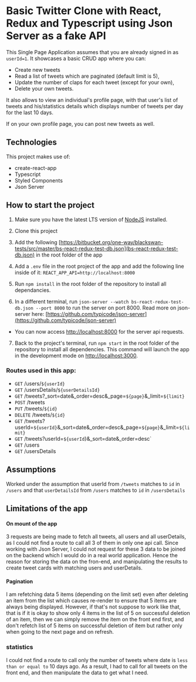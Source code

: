 # Basic Twitter Clone with React, Redux and Typescript using Json Server as a fake API

This Single Page Application assumes that you are already signed in as `userId=1`. It showcases a basic CRUD app where you can:

- Create new tweets
- Read a list of tweets which are paginated (default limit is 5),
- Update the number of claps for each tweet (except for your own),
- Delete your own tweets.

It also allows to view an individual's profile page, with that user's list of tweets and his/statistics details which displays number of tweets per day for the last 10 days.

If on your own profile page, you can post new tweets as well.

## Technologies
This project makes use of:
- create-react-app
- Typescript
- Styled Components
- Json Server
## How to start the project

 1. Make sure you have the latest LTS version of [NodeJS](https://nodejs.org/en/) installed.

 2. Clone this project

 3. Add the following [https://bitbucket.org/one-way/blackswan-tests/src/master/bs-react-redux-test-db.json](bs-react-redux-test-db.json) in the root folder of the app
 4. Add a `.env` file in the root project of the app and add the following line inside of it: `REACT_APP_API=http://localhost:8000`

 5. Run `npm install` in the root folder of the repository to install all dependancies.

 6. In a different terminal, run `json-server --watch bs-react-redux-test-db.json --port 8000` to run the server on port 8000. Read more on json-server here: [https://github.com/typicode/json-server](https://github.com/typicode/json-server)

 - You can now access [http://localhost:8000](http://localhost:8000) for the server api requests.

 7. Back to the project's terminal, run `npm start` in the root folder of the repository to install all dependencies. This command will launch the app in the development mode on [http://localhost:3000](http://localhost:3000).


### Routes used in this app:
- `GET` /users/`${userId}`
- `GET` /usersDetails/`${userDetailsId}`
- `GET` /tweets?_sort=date&_order=desc&_page=`${page}`&_limit=`${limit}`
- `POST` /tweets
- `PUT` /tweets/`${id}`
- `DELETE` /tweets/`${id}`
- `GET` /tweets?userId=`${userId}`&_sort=date&_order=desc&_page=`${page}`&_limit=`${limit}`
- `GET` /tweets?userId=`${userId`}&_sort=date&_order=desc`
- `GET` /users
- `GET` /usersDetails


## Assumptions
Worked under the assumption that userId from `/tweets` matches to `id` in `/users` and that `userDetailsId` from `/users` matches to `id` in `/usersDetails`

## Limitations of the app

#### On mount of the app
3 requests are being made to fetch all tweets, all users and all userDetails, as I could not find a route to call all 3 of them in only one api call. Since working with Json Server, I could not request for these 3 data to be joined on the backend which I would do in a real world application. Hence the reason for storing the data on the fron-end, and manipulating the results to create tweet cards with matching users and userDetails.
#### Pagination
I am refetching data 5 items (depending on the limit set) even after deleting an item from the list which causes re-render to ensure that 5 items are always being displayed.
However, if that's not suppose to work like that, that is if it is okay to show only 4 items in the list of 5 on successful deletion of an item, then we can simply remove the item on the front end first, and don't refetch list of 5 items on successful deletion of item but rather only when going to the next page and on refresh.

### statistics
I could not find a route to call only the number of tweets where date is `less than or equal to` 10 days ago. As a result, I had to call for all tweets on the front end, and then manipulate the data to get what I need.